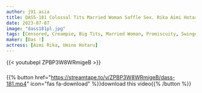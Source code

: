 ```yaml
---
author: j91.asia
title: DASS-181 Colossal Tits Married Woman Saffle Sex. Rika Aimi Hotaru Umino
date: 2023-07-07
image: "dass181pl.jpg"
tags: [Censored, Creampie, Big Tits, Married Woman, Promiscuity, Swingers]
maker: [Das !]
actress: [Aimi Rika, Umino Hotaru]
---
```



{{< youtubepl ZPBP3W8WRmigeB >}}
###

{{% button href="https://streamtape.to/v/ZPBP3W8WRmigeB/dass-181.mp4" icon="fas fa-download" %}}download this video{{% /button %}}

